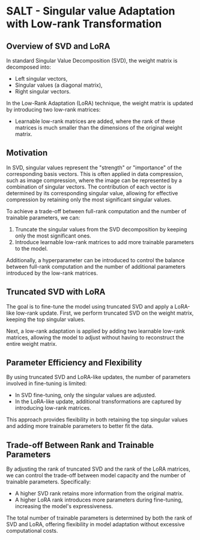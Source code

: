# SALT - Singular value Adaptation with Low-rank Transformation

## Overview of SVD and LoRA

In standard Singular Value Decomposition (SVD), the weight matrix is decomposed into:

- Left singular vectors,
- Singular values (a diagonal matrix),
- Right singular vectors.

In the Low-Rank Adaptation (LoRA) technique, the weight matrix is updated by introducing two low-rank matrices:

- Learnable low-rank matrices are added, where the rank of these matrices is much smaller than the dimensions of the original weight matrix.

## Motivation

In SVD, singular values represent the "strength" or "importance" of the corresponding basis vectors. This is often applied in data compression, such as image compression, where the image can be represented by a combination of singular vectors. The contribution of each vector is determined by its corresponding singular value, allowing for effective compression by retaining only the most significant singular values.

To achieve a trade-off between full-rank computation and the number of trainable parameters, we can:

1. Truncate the singular values from the SVD decomposition by keeping only the most significant ones.
2. Introduce learnable low-rank matrices to add more trainable parameters to the model.

Additionally, a hyperparameter can be introduced to control the balance between full-rank computation and the number of additional parameters introduced by the low-rank matrices.

## Truncated SVD with LoRA

The goal is to fine-tune the model using truncated SVD and apply a LoRA-like low-rank update. First, we perform truncated SVD on the weight matrix, keeping the top singular values.

Next, a low-rank adaptation is applied by adding two learnable low-rank matrices, allowing the model to adjust without having to reconstruct the entire weight matrix.

## Parameter Efficiency and Flexibility

By using truncated SVD and LoRA-like updates, the number of parameters involved in fine-tuning is limited:

- In SVD fine-tuning, only the singular values are adjusted.
- In the LoRA-like update, additional transformations are captured by introducing low-rank matrices.

This approach provides flexibility in both retaining the top singular values and adding more trainable parameters to better fit the data.

## Trade-off Between Rank and Trainable Parameters

By adjusting the rank of truncated SVD and the rank of the LoRA matrices, we can control the trade-off between model capacity and the number of trainable parameters. Specifically:

- A higher SVD rank retains more information from the original matrix.
- A higher LoRA rank introduces more parameters during fine-tuning, increasing the model's expressiveness.

The total number of trainable parameters is determined by both the rank of SVD and LoRA, offering flexibility in model adaptation without excessive computational costs.
